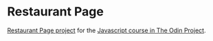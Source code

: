 # Restaurant Page
[Restaurant Page project](https://www.theodinproject.com/courses/javascript/lessons/restaurant-page) for the [Javascript course in The Odin Project](https://www.theodinproject.com/courses/javascript).
